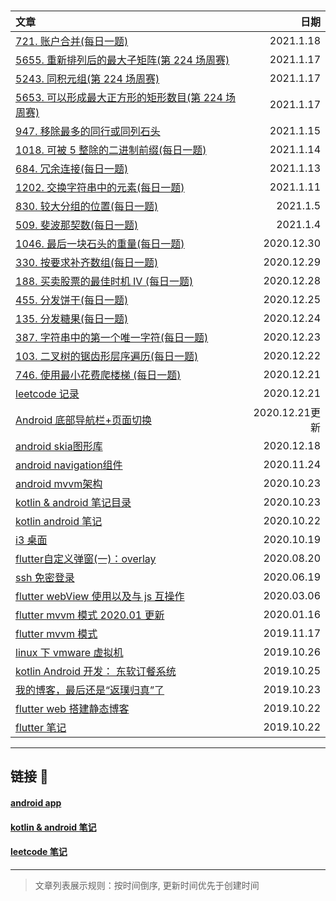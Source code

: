 &nbsp;

| 文章 | 日期 |
| :- | -: |
| [721. 账户合并(每日一题)](leetcode/721_账户合并.md) | 2021.1.18 |
| [5655. 重新排列后的最大子矩阵(第 224 场周赛)](leetcode/5655_重新排列后的最大子矩阵.md) | 2021.1.17 |
| [5243. 同积元组(第 224 场周赛)](leetcode/5243_同积元组.md) | 2021.1.17 |
| [5653. 可以形成最大正方形的矩形数目(第 224 场周赛)](leetcode/5653_可以形成最大正方形的矩形数目.md) | 2021.1.17 |
| [947. 移除最多的同行或同列石头](leetcode/947_移除最多的同行或同列石头.md) | 2021.1.15 |
| [1018. 可被 5 整除的二进制前缀(每日一题)](leetcode/1018_可被5整除的二进制前缀.md) | 2021.1.14 |
| [684. 冗余连接(每日一题)](leetcode/684_冗余连接.md) | 2021.1.13 |
| [1202. 交换字符串中的元素(每日一题)](leetcode/1202_交换字符串中的元素.md) | 2021.1.11 |
| [830. 较大分组的位置(每日一题)](leetcode/830_较大分组的位置.md) | 2021.1.5 |
| [509. 斐波那契数(每日一题)](leetcode/509_斐波那契数.md) | 2021.1.4 |
| [1046. 最后一块石头的重量(每日一题)](leetcode/1046_最后一块石头的重量.md) | 2020.12.30 |
| [330. 按要求补齐数组(每日一题)](leetcode/330_按要求补齐数组.md) | 2020.12.29 |
| [188. 买卖股票的最佳时机 IV (每日一题)](leetcode/188_买卖股票的最佳时机IV.md) | 2020.12.28 |
| [455. 分发饼干(每日一题)](leetcode/455_分发饼干.md) | 2020.12.25 |
| [135. 分发糖果(每日一题)](leetcode/135_分发糖果.md) | 2020.12.24 |
| [387. 字符串中的第一个唯一字符(每日一题)](leetcode/387_字符串中的第一个唯一字符.md) | 2020.12.23 |
| [103. 二叉树的锯齿形层序遍历(每日一题)](leetcode/103_二叉树的锯齿形层序遍历.md) | 2020.12.22 |
| [746. 使用最小花费爬楼梯 (每日一题)](leetcode/746_使用最小花费爬楼梯.md) | 2020.12.21 |
| [leetcode 记录](leetcode/leetcode.md) | 2020.12.21 |
| [Android 底部导航栏+页面切换](kotlin_android/android_bottom_navigation.md) | 2020.12.21更新 |
| [android skia图形库](kotlin_android/android_skia.md) | 2020.12.18 |
| [android navigation组件](kotlin_android/android_navigation.md) | 2020.11.24 |
| [android mvvm架构](kotlin_android/android_mvvm.md) | 2020.10.23 |
| [kotlin & android 笔记目录](kotlin_android/toc.md) | 2020.10.23 |
| [kotlin android 笔记](kotlin_android/kotlin_android.md) | 2020.10.22 |
| [i3 桌面](linux/i3桌面.md) | 2020.10.19 |
| [flutter自定义弹窗(一)：overlay](flutter/flutter_overlay.md) | 2020.08.20 |
| [ssh 免密登录](linux/ssh_免密登录.md) | 2020.06.19 |
| [flutter webView 使用以及与 js 互操作](flutter/flutter_webview.md) | 2020.03.06 |
| [flutter mvvm 模式 2020.01 更新](flutter/flutter_mvvm_模式2.md) | 2020.01.16 |
| [flutter mvvm 模式](flutter/flutter_mvvm_模式.md) | 2019.11.17 |
| [linux 下 vmware 虚拟机](linux/vmware_install.md)| 2019.10.26 |
| [kotlin Android 开发： 东软订餐系统](https://lzyprime.github.io/DNUIFoodApp/) | 2019.10.25 |
| [我的博客，最后还是“返璞归真”了](posts/我的博客最后还是返璞归真了.md) | 2019.10.23 |
| [flutter web 搭建静态博客](flutter/flutter_web/flutter_web搭建静态博客.md) | 2019.10.22 |
| [flutter 笔记](flutter/flutter.md) | 2019.10.22 |

---
## 链接 🔗

#### [android app](https://lzyprime.github.io/DNUIFoodApp/)
#### [kotlin & android 笔记](https://lzyprime.github.io/kotlin_android/kotlin_android)
#### [leetcode 笔记](https://lzyprime.github.io/leetcode/leetcode)

---
> 文章列表展示规则：按时间倒序, 更新时间优先于创建时间